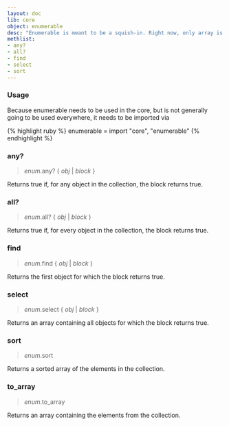 ```yaml
---
layout: doc
lib: core
object: enumerable
desc: "Enumerable is meant to be a squish-in. Right now, only array is using it."
methlist:
- any?
- all?
- find
- select
- sort
---
```


### Usage

Because enumerable needs to be used in the core, but is not generally going to be used everywhere,
it needs to be imported via

{% highlight ruby %}
enumerable = import "core", "enumerable"
{% endhighlight %}

### any?
>_enum_.any? { _obj_ | _block_ }

Returns true if, for any object in the collection, the block returns true.

### all?
>_enum_.all? { _obj_ | _block_ }

Returns true if, for every object in the collection, the block returns true.

### find
>_enum_.find { _obj_ | _block_ }

Returns the first object for which the block returns true.

### select
>_enum_.select { _obj_ | _block_ }

Returns an array containing all objects for which the block returns true.

### sort
>_enum_.sort

Returns a sorted array of the elements in the collection.

### to\_array
>_enum_.to\_array

Returns an array containing the elements from the collection.
